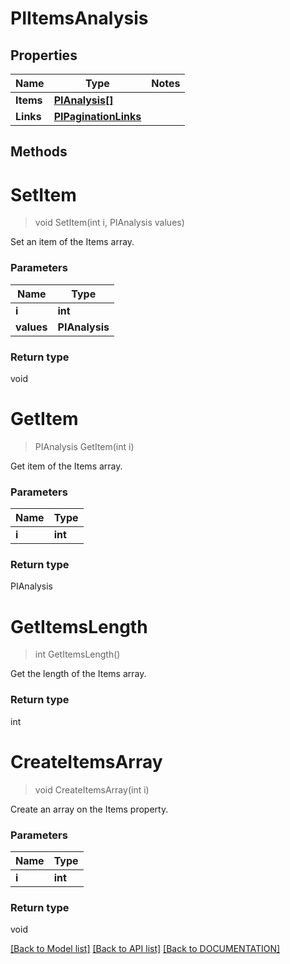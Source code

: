 # PIItemsAnalysis

## Properties
Name | Type | Notes
------------ | ------------- | -------------
**Items** | **[**PIAnalysis[]**](../Model/PIAnalysis.md)**
**Links** | **[**PIPaginationLinks**](../Model/PIPaginationLinks.md)**

## Methods

# **SetItem**
> void SetItem(int i, PIAnalysis values)

Set an item of the Items array.

### Parameters

Name | Type
------------- | -------------
 **i** | **int**
 **values** | **PIAnalysis**

### Return type

void


# **GetItem**
> PIAnalysis GetItem(int i)

Get item of the Items array.

### Parameters

Name | Type
------------- | -------------
 **i** | **int**

### Return type

PIAnalysis


# **GetItemsLength**
> int GetItemsLength()

Get the length of the Items array.


### Return type

int


# **CreateItemsArray**
> void CreateItemsArray(int i)

Create an array on the Items property.

### Parameters

Name | Type
------------- | -------------
 **i** | **int**

### Return type

void

[[Back to Model list]](../../DOCUMENTATION.md#documentation-for-models) [[Back to API list]](../../DOCUMENTATION.md#documentation-for-api-endpoints) [[Back to DOCUMENTATION]](../../DOCUMENTATION.md)
